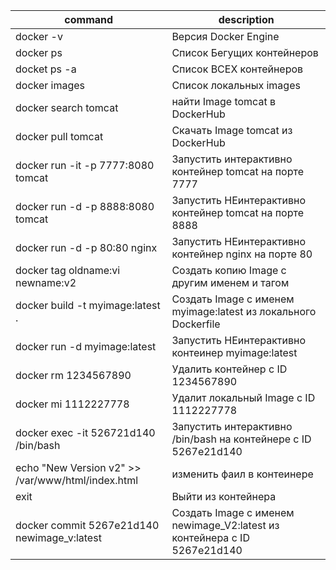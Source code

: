 | command | description |
| --- | ---|
|docker -v | Версия Docker Engine
|docker ps  | Список Бегущих контейнеров
|docket ps -a| Список ВСЕХ контейнеров
|docker images |Список локальных images
| docker search tomcat | найти Image tomcat в DockerHub
|docker pull tomcat |  Скачать Image tomcat из DockerHub
| docker run -it -p 7777:8080 tomcat |  Запустить интерактивно контейнер tomcat на порте 7777
| docker run -d -p 8888:8080 tomcat |  Запустить НЕинтерактивно контейнер tomcat на порте 8888
| docker run -d -p 80:80 nginx |  Запустить НЕинтерактивно контейнер nginx на порте 80
| docker tag oldname:vi newname:v2 |  Создать копию Image с другим именем и тагом|
| docker build -t myimage:latest . |  Создать Image с именем myimage:latest из локального Dockerfile
| docker run -d myimage:latest |  Запустить НЕинтерактивно контеинер myimage:latest
| docker rm 1234567890 |  Удалить контейнер с ID 1234567890
| docker mi 1112227778 |  Удалит локальный Image c ID 1112227778
| docker exec -it 526721d140 /bin/bash |  Запустить интерактивно /bin/bash на контейнере с ID 5267e21d140
| echo "New Version v2" >> /var/www/html/index.html|  изменить фаил в контеинере
| exit |  Выйти из контейнера
| docker commit 5267e21d140 newimage_v:latest |  Создать Image с именем newimage_V2:latest из контейнера с ID 5267e21d140
